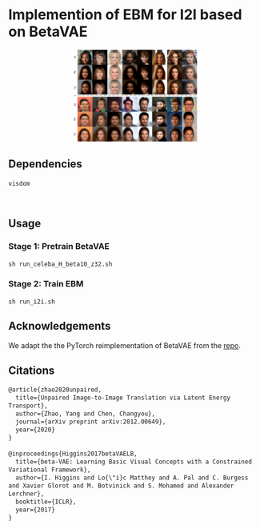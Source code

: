 # Implemention of EBM for I2I based on BetaVAE

<p align="center"><img width="50%" src="beta-vae.png" /></p>

## Dependencies

```
visdom
```
<br>

## Usage

### Stage 1: Pretrain BetaVAE
```
sh run_celeba_H_beta10_z32.sh
```

### Stage 2: Train EBM
```
sh run_i2i.sh
```

## Acknowledgements

We adapt the the PyTorch reimplementation of BetaVAE from the [repo](https://github.com/1Konny/Beta-VAE).

## Citations
```
@article{zhao2020unpaired,
  title={Unpaired Image-to-Image Translation via Latent Energy Transport},
  author={Zhao, Yang and Chen, Changyou},
  journal={arXiv preprint arXiv:2012.00649},
  year={2020}
}

@inproceedings{Higgins2017betaVAELB,
  title={beta-VAE: Learning Basic Visual Concepts with a Constrained Variational Framework},
  author={I. Higgins and Lo{\"i}c Matthey and A. Pal and C. Burgess and Xavier Glorot and M. Botvinick and S. Mohamed and Alexander Lerchner},
  booktitle={ICLR},
  year={2017}
}
```
